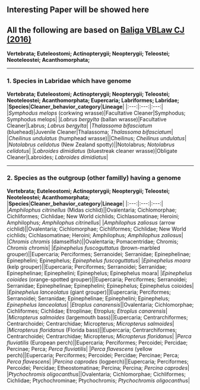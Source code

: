 Interesting Paper will be showed here
--------------------------------------------------------------------
## All the following are based on [Baliga VBLaw CJ (2016)](https://www.sciencedirect.com/science/article/pii/S1055790315002729)
**Vertebrata; Euteleostomi; Actinopterygii; Neopterygii; Teleostei; Neoteleostei; Acanthomorphata;**
***
### 1. Species in Labridae which have genome
**Vertebrata; Euteleostomi; Actinopterygii; Neopterygii; Teleostei; Neoteleostei; Acanthomorphata; Eupercaria; Labriformes; Labridae;**
|**Species**|**Cleaner_behavior_category**|**Lineage**|
|:---:|:---:|:---:|
|*Symphodus melops* (corkwing wrasse)|Facultative Cleaner|Symphodus; Symphodus melops|
|*Labrus bergylta* (ballan wrasse)|Facultative Cleaner|Labrus; *Labrus bergylta*|
|*Thalassoma bifasciatum* (bluehead)|Juvenile Cleaner|Thalassoma; *Thalassoma bifasciatum*|
|*Cheilinus undulatus* (humphead wrasse)||Cheilinus; *Cheilinus undulatus*|
|*Notolabrus celidotus* (New Zealand spotty)||Notolabrus; *Notolabrus celidotus*|
|*Labroides dimidiatus* (bluestreak cleaner wrasse)|Obligate Cleaner|Labroides; *Labroides dimidiatus*|
*********************
### 2. Species as the outgroup (other familly) having a genome
**Vertebrata; Euteleostomi; Actinopterygii; Neopterygii; Teleostei; Neoteleostei; Acanthomorphata;**
|**Species**|**Cleaner_behavior_category**|**Lineage**|
|:---:|:---:|:---:|
|*Amphilophus citrinellus* (Midas cichlid)||Ovalentaria; Cichlomorphae; Cichliformes; Cichlidae; New World cichlids; Cichlasomatinae; Heroini; Amphilophus; *Amphilophus citrinellus*|
|*Amphilophus zaliosus* (arrow cichlid)||Ovalentaria; Cichlomorphae; Cichliformes; Cichlidae; New World cichlids; Cichlasomatinae; Heroini; Amphilophus; *Amphilophus zaliosus*|
|*Chromis chromis* (damselfish)||Ovalentaria; Pomacentridae; Chromis; *Chromis chromis*|
|*Epinephelus fuscoguttatus* (brown-marbled grouper)||Eupercaria; Perciformes; Serranoidei; Serranidae; Epinephelinae; Epinephelini; Epinephelus; *Epinephelus fuscoguttatus*|
|*Epinephelus moara* (kelp grouper)||Eupercaria; Perciformes; Serranoidei; Serranidae; Epinephelinae; Epinephelini; Epinephelus; Epinephelus moara|
|*Epinephelus coioides* (orange-spotted grouper)||Eupercaria; Perciformes; Serranoidei; Serranidae; Epinephelinae; Epinephelini; Epinephelus; Epinephelus coioides|
|*Epinephelus lanceolatus* (giant grouper)||Eupercaria; Perciformes; Serranoidei; Serranidae; Epinephelinae; Epinephelini; Epinephelus; *Epinephelus lanceolatus*|
|*Etroplus canarensis*||Ovalentaria; Cichlomorphae; Cichliformes; Cichlidae; Etroplinae; Etroplus; *Etroplus canarensis*|
|*Micropterus salmoides* (largemouth bass)||Eupercaria; Centrarchiformes; Centrarchoidei; Centrarchidae; Micropterus; *Micropterus salmoides*|
|*Micropterus floridanus* (Florida bass)||Eupercaria; Centrarchiformes; Centrarchoidei; Centrarchidae; Micropterus; *Micropterus floridanus*|
|*Perca fluviatilis* (European perch)||Eupercaria; Perciformes; Percoidei; Percidae; Percinae; Perca; *Perca fluviatilis*|
|*Perca flavescens* (yellow perch)||Eupercaria; Perciformes; Percoidei; Percidae; Percinae; Perca; *Perca flavescens*|
|*Percina caprodes* (logperch)||Eupercaria; Perciformes; Percoidei; Percidae; Etheostomatinae; Percina; Percina; *Percina caprodes*|
|*Ptychochromis oligocanthus*||Ovalentaria; Cichlomorphae; Cichliformes; Cichlidae; Ptychochrominae; Ptychochromis; *Ptychochromis oligocanthus*|
